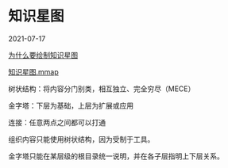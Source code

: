 # 知识星图
2021-07-17

[为什么要绘制知识星图](为什么要绘制知识星图.md)

[知识星图.mmap](../Attachment/2021-07-16-知识星图.mmap)



树状结构：将内容分门别类，相互独立、完全穷尽（MECE）

金字塔：下层为基础，上层为扩展或应用

连接：任意两点之间都可以打通



组织内容只能使用树状结构，因为受制于工具。

金字塔只能在某层级的根目录统一说明，并在各子层指明上下层关系。

